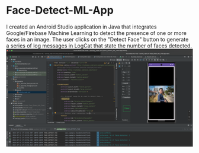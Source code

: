 # Face-Detect-ML-App
I created an Android Studio application in Java that integrates Google/Firebase Machine Learning to detect the presence of one or more faces in an image. The user clicks on the "Detect Face" button to generate a series of log messages in LogCat that state the number of faces detected.
![Face Detect ML Image](./FaceDetectMLApp_Instance.png)
